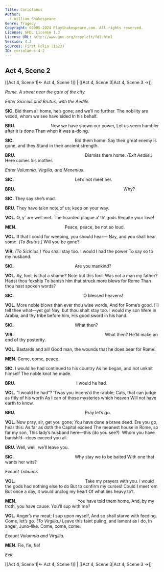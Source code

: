 ```yaml
---
Title: Coriolanus
Author: 
  - William Shakespeare
Genre: Tragedy
Copyright: ©2005-2024 PlayShakespeare.com. All rights reserved.
License: GFDL License 1.3
License URL: http://www.gnu.org/copyleft/fdl.html
Version: 4.3
Sources: First Folio (1623)
ID: coriolanus-4-2
---
```


## Act 4, Scene 2
[[Act 4, Scene 1|← Act 4, Scene 1]] | [[Act 4, Scene 3|Act 4, Scene 3 →]]

*Rome. A street near the gate of the city.*

*Enter Sicinius and Brutus, with the Aedile.*

**SIC.**
Bid them all home, he’s gone; and we’ll no further.
The nobility are vexed, whom we see have sided
In his behalf.

**BRU.**
        Now we have shown our power,
Let us seem humbler after it is done
Than when it was a-doing.

**SIC.**
              Bid them home.
Say their great enemy is gone, and they
Stand in their ancient strength.

**BRU.**
                Dismiss them home.
*(Exit Aedile.)*
Here comes his mother.

*Enter Volumnia, Virgilia, and Menenius.*

**SIC.**
              Let’s not meet her.

**BRU.**
                         Why?

**SIC.**
They say she’s mad.

**BRU.**
They have ta’en note of us; keep on your way.

**VOL.**
O, y’ are well met. The hoarded plague a’ th’ gods
Requite your love!

**MEN.**
           Peace, peace, be not so loud.

**VOL.**
If that I could for weeping, you should hear⁠—
Nay, and you shall hear some.
*(To Brutus.)*
Will you be gone?

**VIR.**
*(To Sicinius.)*
You shall stay too. I would I had the power
To say so to my husband.

**SIC.**
              Are you mankind?

**VOL.**
Ay, fool, is that a shame? Note but this fool.
Was not a man my father? Hadst thou foxship
To banish him that struck more blows for Rome
Than thou hast spoken words?

**SIC.**
                O blessed heavens!

**VOL.**
More noble blows than ever thou wise words,
And for Rome’s good. I’ll tell thee what—yet go!
Nay, but thou shalt stay too. I would my son
Were in Arabia, and thy tribe before him,
His good sword in his hand.

**SIC.**
              What then?

**VIR.**
                     What then?
He’ld make an end of thy posterity.

**VOL.**
Bastards and all!
Good man, the wounds that he does bear for Rome!

**MEN.**
Come, come, peace.

**SIC.**
I would he had continued to his country
As he began, and not unknit himself
The noble knot he made.

**BRU.**
              I would he had.

**VOL.**
“I would he had”? ’Twas you incens’d the rabble;
Cats, that can judge as fitly of his worth
As I can of those mysteries which heaven
Will not have earth to know.

**BRU.**
                Pray let’s go.

**VOL.**
Now pray, sir, get you gone;
You have done a brave deed. Ere you go, hear this:
As far as doth the Capitol exceed
The meanest house in Rome, so far my son,
This lady’s husband here—this (do you see?) 
Whom you have banish’d—does exceed you all.

**BRU.**
Well, well, we’ll leave you.

**SIC.**
              Why stay we to be baited
With one that wants her wits?

*Exeunt Tribunes.*

**VOL.**
                Take my prayers with you.
I would the gods had nothing else to do
But to confirm my curses! Could I meet ’em
But once a day, it would unclog my heart
Of what lies heavy to’t.

**MEN.**
              You have told them home,
And, by my troth, you have cause. You’ll sup with me?

**VOL.**
Anger’s my meat; I sup upon myself,
And so shall starve with feeding. Come, let’s go.
*(To Virgilia.)*
Leave this faint puling, and lament as I do,
In anger, Juno-like. Come, come, come.

*Exeunt Volumnia and Virgilia.*

**MEN.**
Fie, fie, fie!

*Exit.*

[[Act 4, Scene 1|← Act 4, Scene 1]] | [[Act 4, Scene 3|Act 4, Scene 3 →]]